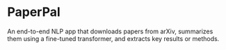 # PaperPal
An end-to-end NLP app that downloads papers from arXiv, summarizes them using a fine-tuned transformer, and extracts key results or methods.
